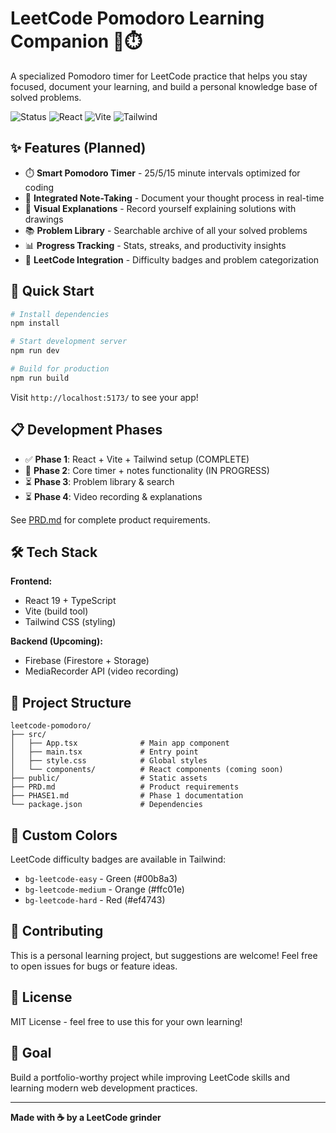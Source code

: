 # LeetCode Pomodoro Learning Companion 🎯⏱️

A specialized Pomodoro timer for LeetCode practice that helps you stay focused, document your learning, and build a personal knowledge base of solved problems.

![Status](https://img.shields.io/badge/status-in_development-yellow)
![React](https://img.shields.io/badge/React-19-blue)
![Vite](https://img.shields.io/badge/Vite-7-purple)
![Tailwind](https://img.shields.io/badge/Tailwind-4-cyan)

## ✨ Features (Planned)

- ⏱️ **Smart Pomodoro Timer** - 25/5/15 minute intervals optimized for coding
- 📝 **Integrated Note-Taking** - Document your thought process in real-time
- 🎨 **Visual Explanations** - Record yourself explaining solutions with drawings
- 📚 **Problem Library** - Searchable archive of all your solved problems
- 📊 **Progress Tracking** - Stats, streaks, and productivity insights
- 🎯 **LeetCode Integration** - Difficulty badges and problem categorization

## 🚀 Quick Start

```bash
# Install dependencies
npm install

# Start development server
npm run dev

# Build for production
npm run build
```

Visit `http://localhost:5173/` to see your app!

## 📋 Development Phases

- ✅ **Phase 1**: React + Vite + Tailwind setup (COMPLETE)
- 🚧 **Phase 2**: Core timer + notes functionality (IN PROGRESS)
- ⏳ **Phase 3**: Problem library & search
- ⏳ **Phase 4**: Video recording & explanations

See [PRD.md](./PRD.md) for complete product requirements.

## 🛠️ Tech Stack

**Frontend:**
- React 19 + TypeScript
- Vite (build tool)
- Tailwind CSS (styling)

**Backend (Upcoming):**
- Firebase (Firestore + Storage)
- MediaRecorder API (video recording)

## 📁 Project Structure

```
leetcode-pomodoro/
├── src/
│   ├── App.tsx              # Main app component
│   ├── main.tsx             # Entry point
│   ├── style.css            # Global styles
│   └── components/          # React components (coming soon)
├── public/                  # Static assets
├── PRD.md                   # Product requirements
├── PHASE1.md                # Phase 1 documentation
└── package.json             # Dependencies
```

## 🎨 Custom Colors

LeetCode difficulty badges are available in Tailwind:
- `bg-leetcode-easy` - Green (#00b8a3)
- `bg-leetcode-medium` - Orange (#ffc01e)
- `bg-leetcode-hard` - Red (#ef4743)

## 🤝 Contributing

This is a personal learning project, but suggestions are welcome! Feel free to open issues for bugs or feature ideas.

## 📄 License

MIT License - feel free to use this for your own learning!

## 🎯 Goal

Build a portfolio-worthy project while improving LeetCode skills and learning modern web development practices.

---

**Made with ☕ by a LeetCode grinder**
